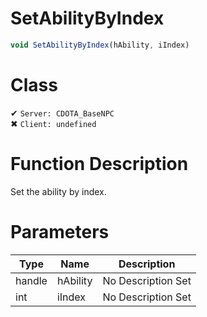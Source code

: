 # SetAbilityByIndex
```js
void SetAbilityByIndex(hAbility, iIndex)
```
# Class
✔ `Server: CDOTA_BaseNPC`  
✖ `Client: undefined`  

# Function Description
Set the ability by index.
# Parameters
Type|Name|Description
--|--|--
handle|hAbility|No Description Set
int|iIndex|No Description Set
